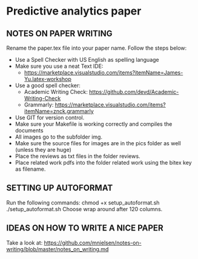 # Predictive analytics paper

## NOTES ON PAPER WRITING
Rename the paper.tex file into your paper name. Follow the steps below:
- Use a Spell Checker with US English as spelling language
- Make sure you use a neat Text IDE:
    - https://marketplace.visualstudio.com/items?itemName=James-Yu.latex-workshop
- Use a good spell checker:
    - Academic Writing Check: https://github.com/devd/Academic-Writing-Check
    - Grammarly: https://marketplace.visualstudio.com/items?itemName=znck.grammarly
- Use GIT for version control.
- Make sure your Makefile is working correctly and compiles the documents
- All images go to the subfolder img.
- Make sure the source files for images are in the pics folder as well (unless they are huge)
- Place the reviews as txt files in the folder reviews.
- Place related work pdfs into the folder related work using the bitex key as filename.

## SETTING UP AUTOFORMAT
Run the following commands:
chmod +x setup_autoformat.sh
./setup_autoformat.sh
Choose wrap around after 120 columns.

## IDEAS ON HOW TO WRITE A NICE PAPER
Take a look at:
https://github.com/mnielsen/notes-on-writing/blob/master/notes_on_writing.md
